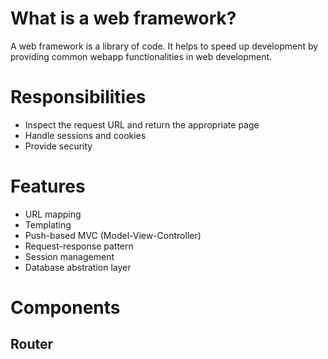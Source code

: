 # What is a web framework?

A web framework is a library of code. It helps to speed up development by providing common webapp functionalities in web development.

# Responsibilities

- Inspect the request URL and return the appropriate page
- Handle sessions and cookies
- Provide security

# Features

- URL mapping
- Templating
- Push-based MVC (Model-View-Controller)
- Request-response pattern
- Session management
- Database abstration layer

# Components

## Router

## 

